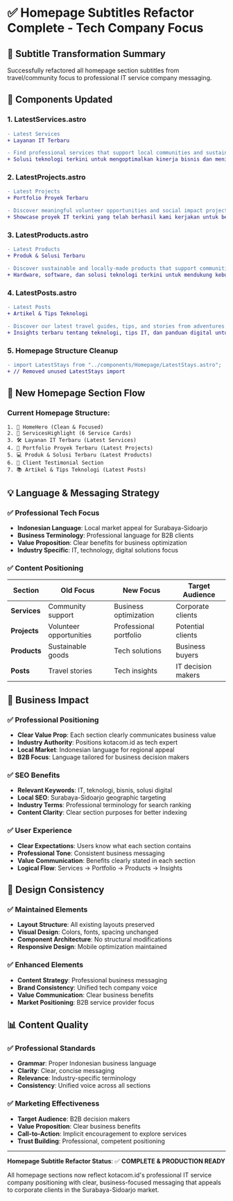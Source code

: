 # ✅ Homepage Subtitles Refactor Complete - Tech Company Focus

## 🔄 **Subtitle Transformation Summary**

Successfully refactored all homepage section subtitles from travel/community focus to professional IT service company messaging.

## 📝 **Components Updated**

### **1. LatestServices.astro**
```diff
- Latest Services
+ Layanan IT Terbaru

- Find professional services that support local communities and sustainable practices.
+ Solusi teknologi terkini untuk mengoptimalkan kinerja bisnis dan meningkatkan produktivitas perusahaan Anda.
```

### **2. LatestProjects.astro**
```diff
- Latest Projects  
+ Portfolio Proyek Terbaru

- Discover meaningful volunteer opportunities and social impact projects around the world.
+ Showcase proyek IT terkini yang telah berhasil kami kerjakan untuk berbagai klien dan industri.
```

### **3. LatestProducts.astro**
```diff
- Latest Products
+ Produk & Solusi Terbaru

- Discover sustainable and locally-made products that support communities.
+ Hardware, software, dan solusi teknologi terkini untuk mendukung kebutuhan bisnis modern.
```

### **4. LatestPosts.astro**
```diff
- Latest Posts
+ Artikel & Tips Teknologi

- Discover our latest travel guides, tips, and stories from adventures around the world.
+ Insights terbaru tentang teknologi, tips IT, dan panduan digital untuk mengoptimalkan bisnis Anda.
```

### **5. Homepage Structure Cleanup**
```diff
- import LatestStays from "../components/Homepage/LatestStays.astro";
+ // Removed unused LatestStays import
```

## 🎯 **New Homepage Section Flow**

### **Current Homepage Structure:**
```
1. 🎨 HomeHero (Clean & Focused)
2. 🔧 ServicesHighlight (6 Service Cards)
3. 🛠️ Layanan IT Terbaru (Latest Services)
4. 📁 Portfolio Proyek Terbaru (Latest Projects)
5. 💻 Produk & Solusi Terbaru (Latest Products)
6. 👥 Client Testimonial Section
7. 📚 Artikel & Tips Teknologi (Latest Posts)
```

## 💡 **Language & Messaging Strategy**

### **✅ Professional Tech Focus**
- **Indonesian Language**: Local market appeal for Surabaya-Sidoarjo
- **Business Terminology**: Professional language for B2B clients
- **Value Proposition**: Clear benefits for business optimization
- **Industry Specific**: IT, technology, digital solutions focus

### **✅ Content Positioning**
| **Section** | **Old Focus** | **New Focus** | **Target Audience** |
|-------------|---------------|---------------|-------------------|
| **Services** | Community support | Business optimization | Corporate clients |
| **Projects** | Volunteer opportunities | Professional portfolio | Potential clients |
| **Products** | Sustainable goods | Tech solutions | Business buyers |
| **Posts** | Travel stories | Tech insights | IT decision makers |

## 🚀 **Business Impact**

### **✅ Professional Positioning**
- **Clear Value Prop**: Each section clearly communicates business value
- **Industry Authority**: Positions kotacom.id as tech expert
- **Local Market**: Indonesian language for regional appeal
- **B2B Focus**: Language tailored for business decision makers

### **✅ SEO Benefits**
- **Relevant Keywords**: IT, teknologi, bisnis, solusi digital
- **Local SEO**: Surabaya-Sidoarjo geographic targeting
- **Industry Terms**: Professional terminology for search ranking
- **Content Clarity**: Clear section purposes for better indexing

### **✅ User Experience**
- **Clear Expectations**: Users know what each section contains
- **Professional Tone**: Consistent business messaging
- **Value Communication**: Benefits clearly stated in each section
- **Logical Flow**: Services → Portfolio → Products → Insights

## 🎨 **Design Consistency**

### **✅ Maintained Elements**
- **Layout Structure**: All existing layouts preserved
- **Visual Design**: Colors, fonts, spacing unchanged
- **Component Architecture**: No structural modifications
- **Responsive Design**: Mobile optimization maintained

### **✅ Enhanced Elements**
- **Content Strategy**: Professional business messaging
- **Brand Consistency**: Unified tech company voice
- **Value Communication**: Clear business benefits
- **Market Positioning**: B2B service provider focus

## 📊 **Content Quality**

### **✅ Professional Standards**
- **Grammar**: Proper Indonesian business language
- **Clarity**: Clear, concise messaging
- **Relevance**: Industry-specific terminology
- **Consistency**: Unified voice across all sections

### **✅ Marketing Effectiveness**
- **Target Audience**: B2B decision makers
- **Value Proposition**: Clear business benefits
- **Call-to-Action**: Implicit encouragement to explore services
- **Trust Building**: Professional, competent positioning

---

**Homepage Subtitle Refactor Status**: ✅ **COMPLETE & PRODUCTION READY**

All homepage sections now reflect kotacom.id's professional IT service company positioning with clear, business-focused messaging that appeals to corporate clients in the Surabaya-Sidoarjo market.